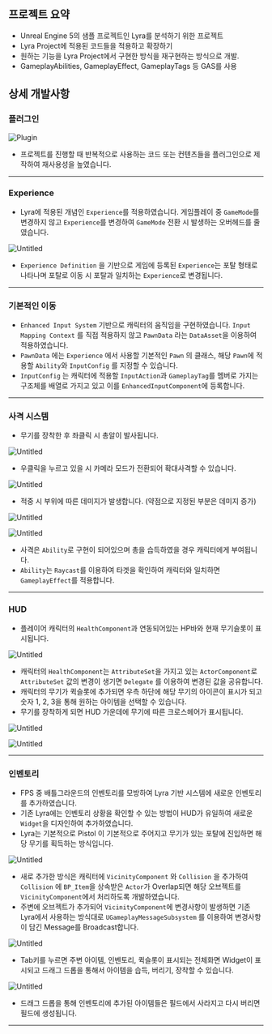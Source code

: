 ## 프로젝트 요약

- Unreal Engine 5의 샘플 프로젝트인 Lyra를 분석하기 위한 프로젝트
- Lyra Project에 적용된 코드들을 적용하고 확장하기
- 원하는 기능을 Lyra Project에서 구현한 방식을 재구현하는 방식으로 개발.
- GameplayAbilities, GameplayEffect, GameplayTags 등 GAS를 사용

## 상세 개발사항

### 플러그인

![Plugin](https://github.com/user-attachments/assets/09f5623f-da8d-485d-8f29-f43b98a55409)

- 프로젝트를 진행할 때 반복적으로 사용하는 코드 또는 컨텐츠들을 플러그인으로 제작하여 재사용성을 높였습니다.

---

### Experience

- Lyra에 적용된 개념인 `Experience`를 적용하였습니다. 게임플레이 중 `GameMode`를 변경하지 않고 `Experience`를 변경하여 `GameMode` 전환 시 발생하는 오버헤드를 줄였습니다.

![Untitled](https://prod-files-secure.s3.us-west-2.amazonaws.com/822bcd81-8eb0-4ea3-8f40-15781eb61fe7/e886c2ea-7f43-4fd0-9de4-a6d44d791ce6/Untitled.png)

- `Experience Definition` 을 기반으로 게임에 등록된 `Experience`는 포탈 형태로 나타나며 포탈로 이동 시 포탈과 일치하는 `Experience`로 변경됩니다.

---

### 기본적인 이동

- `Enhanced Input System` 기반으로 캐릭터의 움직임을 구현하였습니다. `Input Mapping Context` 를 직접 적용하지 않고 `PawnData` 라는 `DataAsset`을 이용하여 적용하였습니다.
- `PawnData` 에는 `Experience` 에서 사용할 기본적인 `Pawn` 의 클래스, 해당 `Pawn`에 적용할 `Ability`와 `InputConfig` 를 지정할 수 있습니다.
- `InputConfig` 는 캐릭터에 적용할 `InputAction`과 `GameplayTag`를 멤버로 가지는 구조체를 배열로 가지고 있고 이를 `EnhancedInputComponent`에 등록합니다.

---

### 사격 시스템

- 무기를 장착한 후 좌클릭 시 총알이 발사됩니다.

![Untitled](https://prod-files-secure.s3.us-west-2.amazonaws.com/822bcd81-8eb0-4ea3-8f40-15781eb61fe7/f330f6f1-f373-457b-98e6-bac14c415619/Untitled.png)

- 우클릭을 누르고 있을 시 카메라 모드가 전환되어 확대사격할 수 있습니다.

![Untitled](https://prod-files-secure.s3.us-west-2.amazonaws.com/822bcd81-8eb0-4ea3-8f40-15781eb61fe7/052405ce-31c8-48c7-830c-cd4bd0cccad3/Untitled.png)

- 적중 시 부위에 따른 데미지가 발생합니다. (약점으로 지정된 부분은 데미지 증가)

![Untitled](https://prod-files-secure.s3.us-west-2.amazonaws.com/822bcd81-8eb0-4ea3-8f40-15781eb61fe7/cd70a546-370e-49ec-ba11-f351e15fefb7/Untitled.png)

![Untitled](https://prod-files-secure.s3.us-west-2.amazonaws.com/822bcd81-8eb0-4ea3-8f40-15781eb61fe7/22b07795-ba87-4a35-8473-62eafc7e2b29/Untitled.png)

- 사격은 `Ability`로 구현이 되어있으며 총을 습득하였을 경우 캐릭터에게 부여됩니다.
- `Ability`는 `Raycast`를 이용하여 타겟을 확인하여 캐릭터와 일치하면 `GameplayEffect`를 적용합니다.

---

### HUD

- 플레이어 캐릭터의 `HealthComponent`과 연동되어있는 HP바와 현재 무기슬롯이 표시됩니다.

![Untitled](https://prod-files-secure.s3.us-west-2.amazonaws.com/822bcd81-8eb0-4ea3-8f40-15781eb61fe7/ffade11c-b5a3-4840-a790-ad1be6599dd2/Untitled.png)

- 캐릭터의 `HealthComponent`는 `AttributeSet`을 가지고 있는 `ActorComponent`로 `AttributeSet` 값의 변경이 생기면 `Delegate` 를 이용하여 변경된 값을 공유합니다.
- 캐릭터의 무기가 퀵슬롯에 추가되면 우측 하단에 해당 무기의 아이콘이 표시가 되고 숫자 1, 2, 3을 통해 원하는 아이템을 선택할 수 있습니다.
- 무기를 장착하게 되면 HUD 가운데에 무기에 따른 크로스헤어가 표시됩니다.

![Untitled](https://prod-files-secure.s3.us-west-2.amazonaws.com/822bcd81-8eb0-4ea3-8f40-15781eb61fe7/c12f8c6f-eddf-445e-a4e5-956a0448338e/Untitled.png)

![Untitled](https://prod-files-secure.s3.us-west-2.amazonaws.com/822bcd81-8eb0-4ea3-8f40-15781eb61fe7/a44956ef-d038-4900-8775-864cabefd1c4/Untitled.png)

---

### 인벤토리

- FPS 중 배틀그라운드의 인벤토리를 모방하여 Lyra 기반 시스템에 새로운 인벤토리를 추가하였습니다.
- 기존 Lyra에는 인벤토리 상황을 확인할 수 있는 방법이 HUD가 유일하여 새로운 `Widget`을 디자인하여 추가하였습니다.
- Lyra는 기본적으로 Pistol 이 기본적으로 주어지고 무기가 있는 포탈에 진입하면 해당 무기를 획득하는 방식입니다.

![Untitled](https://prod-files-secure.s3.us-west-2.amazonaws.com/822bcd81-8eb0-4ea3-8f40-15781eb61fe7/287ba8b9-d48e-4d63-9f77-0b4d3027e884/Untitled.png)

- 새로 추가한 방식은 캐릭터에 `VicinityComponent` 와 `Collision` 을 추가하여 `Collision` 에 `BP_Item`을 상속받은 `Actor`가 Overlap되면 해당 오브젝트를 `VicinityComponent`에서 처리하도록 개발하였습니다.
- 주변에 오브젝트가 추가되어 `VicinityComponent`에 변경사항이 발생하면 기존 Lyra에서 사용하는 방식대로 `UGameplayMessageSubsystem` 를 이용하여 변경사항이 담긴 Message를 Broadcast합니다.

![Untitled](https://prod-files-secure.s3.us-west-2.amazonaws.com/822bcd81-8eb0-4ea3-8f40-15781eb61fe7/5ee19c33-cfa7-4fb8-b411-cd24a4e2c2be/Untitled.png)

- Tab키를 누르면 주변 아이템, 인벤토리, 퀵슬롯이 표시되는 전체화면 Widget이 표시되고 드래그 드롭을 통해서 아이템을 습득, 버리기, 장착할 수 있습니다.

![Untitled](https://prod-files-secure.s3.us-west-2.amazonaws.com/822bcd81-8eb0-4ea3-8f40-15781eb61fe7/35eaf228-d541-4427-a256-e87a32a12dd2/Untitled.png)

- 드래그 드롭을 통해 인벤토리에 추가된 아이템들은 필드에서 사라지고 다시 버리면 필드에 생성됩니다.

---
